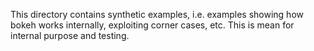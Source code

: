 This directory contains synthetic examples, i.e. examples showing how
bokeh works internally, exploiting corner cases, etc. This is mean for
internal purpose and testing.
